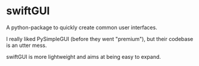 
# swiftGUI

A python-package to quickly create common user interfaces.

I really liked PySimpleGUI (before they went "premium"), 
but their codebase is an utter mess.

swiftGUI is more lightweight and aims at being easy to expand.

